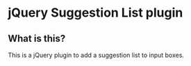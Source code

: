 jQuery Suggestion List plugin
====================================

## What is this?
This is a jQuery plugin to add a suggestion list to input boxes.
